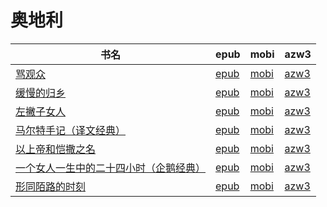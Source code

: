# 奥地利

| 书名 | epub | mobi | azw3 |
| --- | --- | --- | --- |
| [骂观众](http://ct.dalanmei.com/f/31084289-571865057-863342) | [epub](http://ct.dalanmei.com/f/31084289-571865057-863342) | [mobi](http://ct.dalanmei.com/f/31084289-571551252-a182b5) | [azw3](http://ct.dalanmei.com/f/31084289-572202166-d4b2c5) |
| [缓慢的归乡](http://ct.dalanmei.com/f/31084289-571879789-845874) | [epub](http://ct.dalanmei.com/f/31084289-571879789-845874) | [mobi](http://ct.dalanmei.com/f/31084289-571551989-247663) | [azw3](http://ct.dalanmei.com/f/31084289-572202482-0bec95) |
| [左撇子女人](http://ct.dalanmei.com/f/31084289-571879822-16652e) | [epub](http://ct.dalanmei.com/f/31084289-571879822-16652e) | [mobi](http://ct.dalanmei.com/f/31084289-571552001-cad8ee) | [azw3](http://ct.dalanmei.com/f/31084289-572202484-2d5892) |
| [马尔特手记（译文经典）](http://ct.dalanmei.com/f/31084289-571880252-0da5ed) | [epub](http://ct.dalanmei.com/f/31084289-571880252-0da5ed) | [mobi](http://ct.dalanmei.com/f/31084289-571552078-1c0924) | [azw3](http://ct.dalanmei.com/f/31084289-572202498-34db40) |
| [以上帝和恺撒之名](http://ct.dalanmei.com/f/31084289-571880865-366223) | [epub](http://ct.dalanmei.com/f/31084289-571880865-366223) | [mobi](http://ct.dalanmei.com/f/31084289-571552434-a4ec1a) | [azw3](http://ct.dalanmei.com/f/31084289-572202568-b1cb6a) |
| [一个女人一生中的二十四小时（企鹅经典）](http://ct.dalanmei.com/f/31084289-571732831-b456b8) | [epub](http://ct.dalanmei.com/f/31084289-571732831-b456b8) | [mobi](http://ct.dalanmei.com/f/31084289-571615259-f7f9ee) | [azw3](http://ct.dalanmei.com/f/31084289-571912818-c9ee30) |
| [形同陌路的时刻](None) | [epub](None) | [mobi](None) | [azw3](None) |
